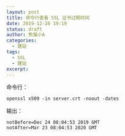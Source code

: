 ```yaml
---
layout: post
title: 命令行查看 SSL 证书过期时间
date: 2019-12-26 19:19
status: draft
author: 熊猫小A
categories: 
  - 建站
tags: 
  - SSL
  - 建站
excerpt: 
---
```


命令行：

```
openssl x509 -in server.crt -noout -dates
```

输出：

```
notBefore=Dec 24 08:04:53 2019 GMT
notAfter=Mar 23 08:04:53 2020 GMT
```

